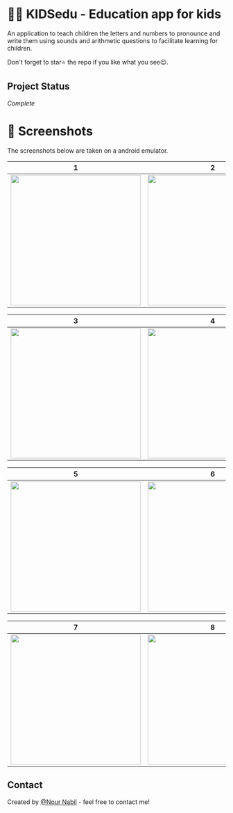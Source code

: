 # 👶🔠 KIDSedu - Education app for kids

An application to teach children the letters and numbers to pronounce and write them using sounds and arithmetic questions to facilitate learning for children.

Don't forget to star⭐ the repo if you like what you see😉.

   ## Project Status
   _Complete_
   
# 📸 Screenshots
The screenshots below are taken on a android emulator.

| 1 | 2|
|------|-------|
|<img src="review/1.png" width="300">|<img src="review/2.png" width="300">|

| 3 | 4|
|------|-------|
|<img src="review/3.png" width="300">|<img src="review/4.png" width="300">|


| 5 |  6|
|------|-------|
|<img src="review/5.png" width="300">|<img src="review/6.png" width="300">|


| 7 |  8|
|------|-------|
|<img src="review/7.png" width="300">|<img src="review/8.png" width="300">|

   
   ## Contact
Created by [@Nour Nabil](https://www.linkedin.com/in/nour-nabil-615330217/) - feel free to contact me!
